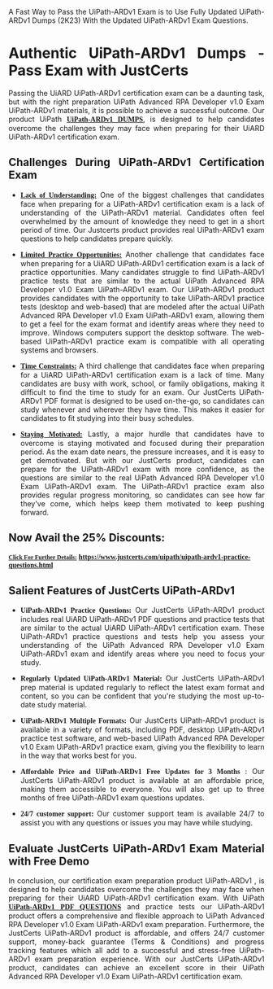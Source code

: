 <p dir="auto" style="text-align: justify;">A Fast Way to Pass the UiPath-ARDv1 Exam is to Use Fully Updated UiPath-ARDv1 Dumps (2K23) With the Updated UiPath-ARDv1 Exam Questions.</p>

<h1 style="text-align: justify;"><strong>Authentic UiPath-ARDv1 Dumps - Pass Exam with JustCerts</strong></h1>

<p style="text-align: justify;">Passing the UiARD UiPath-ARDv1 certification exam can be a daunting task, but with the right preparation UiPath Advanced RPA Developer v1.0 Exam UiPath-ARDv1 materials, it is possible to achieve a successful outcome. Our product UiPath <strong><a href="https://www.justcerts.com/uipath/uipath-ardv1-practice-questions.html"><span style="font-family:Georgia,serif;"><u>UiPath-ARDv1 DUMPS</u></span></a></strong>, is designed to help candidates overcome the challenges they may face when preparing for their UiARD UiPath-ARDv1 certification exam.</p>

<h2 style="text-align: justify;"><strong>Challenges During UiPath-ARDv1 Certification Exam</strong></h2>

<ul>
	<li style="text-align: justify;"><u><span style="font-family:Georgia,serif;"><strong>Lack of Understanding:</strong></span></u> One of the biggest challenges that candidates face when preparing for a UiPath-ARDv1 certification exam is a lack of understanding of the UiPath-ARDv1 material. Candidates often feel overwhelmed by the amount of knowledge they need to get in a short period of time. Our Justcerts product provides real UiPath-ARDv1 exam questions to help candidates prepare quickly.</li>
</ul>

<ul>
	<li style="text-align: justify;"><u><span style="font-family:Georgia,serif;"><strong>Limited Practice Opportunities:</strong></span></u> Another challenge that candidates face when preparing for a UiARD UiPath-ARDv1 certification exam is a lack of practice opportunities. Many candidates struggle to find UiPath-ARDv1 practice tests that are similar to the actual UiPath Advanced RPA Developer v1.0 Exam UiPath-ARDv1 exam. Our UiPath-ARDv1 product provides candidates with the opportunity to take UiPath-ARDv1 practice tests (desktop and web-based) that are modeled after the actual UiPath Advanced RPA Developer v1.0 Exam UiPath-ARDv1 exam, allowing them to get a feel for the exam format and identify areas where they need to improve. Windows computers support the desktop software. The web-based UiPath-ARDv1 practice exam is compatible with all operating systems and browsers.</li>
</ul>

<ul>
	<li style="text-align: justify;"><u><span style="font-family:Georgia,serif;"><strong>Time Constraints:</strong></span></u> A third challenge that candidates face when preparing for a UiARD UiPath-ARDv1 certification exam is a lack of time. Many candidates are busy with work, school, or family obligations, making it difficult to find the time to study for an exam. Our JustCerts UiPath-ARDv1 PDF format is designed to be used on-the-go, so candidates can study whenever and wherever they have time. This makes it easier for candidates to fit studying into their busy schedules.</li>
</ul>

<ul>
	<li style="text-align: justify;"><u><span style="font-family:Georgia,serif;"><strong>Staying Motivated:</strong></span></u> Lastly, a major hurdle that candidates have to overcome is staying motivated and focused during their preparation period. As the exam date nears, the pressure increases, and it is easy to get demotivated. But with our JustCerts product, candidates can prepare for the UiPath-ARDv1 exam with more confidence, as the questions are similar to the real UiPath Advanced RPA Developer v1.0 Exam UiPath-ARDv1 exam. The UiPath-ARDv1 practice exam also provides regular progress monitoring, so candidates can see how far they've come, which helps keep them motivated to keep pushing forward.</li>
</ul>

<h2 style="text-align: justify;"><strong>Now Avail the 25% Discounts:</strong></h2>

<p><span style="font-size:12px;"><u><span style="font-family:Georgia,serif;"><strong>Click For Further Details:</strong></span></u></span><span style="font-size:14px;"><span style="font-family:Georgia,serif;"><strong> <a href="https://www.justcerts.com/uipath/uipath-ardv1-practice-questions.html">https://www.justcerts.com/uipath/uipath-ardv1-practice-questions.html</a></strong></span></span></p>

<h2 style="text-align: justify;"><strong>Salient Features of JustCerts UiPath-ARDv1</strong></h2>

<ul>
	<li style="text-align: justify;"><span style="font-family:Georgia,serif;"><strong>UiPath-ARDv1 Practice Questions:</strong></span> Our JustCerts UiPath-ARDv1 product includes real UiARD UiPath-ARDv1 PDF questions and practice tests that are similar to the actual UiARD UiPath-ARDv1 certification exam. These UiPath-ARDv1 practice questions and tests help you assess your understanding of the UiPath Advanced RPA Developer v1.0 Exam UiPath-ARDv1 exam and identify areas where you need to focus your study.</li>
</ul>

<ul>
	<li style="text-align: justify;"><span style="font-family:Georgia,serif;"><strong>Regularly Updated UiPath-ARDv1 Material:</strong></span> Our JustCerts UiPath-ARDv1 prep material is updated regularly to reflect the latest exam format and content, so you can be confident that you're studying the most up-to-date study material.</li>
</ul>

<ul>
	<li style="text-align: justify;"><span style="font-family:Georgia,serif;"><strong>UiPath-ARDv1 Multiple Formats:</strong></span> Our JustCerts UiPath-ARDv1 product is available in a variety of formats, including PDF, desktop UiPath-ARDv1 practice test software, and web-based UiPath Advanced RPA Developer v1.0 Exam UiPath-ARDv1 practice exam, giving you the flexibility to learn in the way that works best for you.</li>
</ul>

<ul>
	<li style="text-align: justify;"><span style="font-family:Georgia,serif;"><strong>Affordable Price and UiPath-ARDv1 Free Updates for 3 Months</strong></span> : Our JustCerts UiPath-ARDv1 product is available at an affordable price, making them accessible to everyone. You will also get up to three months of free UiPath-ARDv1 exam questions updates.</li>
</ul>

<ul>
	<li style="text-align: justify;"><span style="font-family:Georgia,serif;"><strong>24/7 customer support:</strong></span> Our customer support team is available 24/7 to assist you with any questions or issues you may have while studying.</li>
</ul>

<h2 style="text-align: justify;"><strong>Evaluate JustCerts UiPath-ARDv1 Exam Material with Free Demo</strong></h2>

<p style="text-align: justify;">In conclusion, our certification exam preparation product UiPath-ARDv1 , is designed to help candidates overcome the challenges they may face when preparing for their UiARD UiPath-ARDv1 certification exam. With UiPath <a href="https://www.justcerts.com/uipath/uipath-ardv1-practice-questions.html"><u><strong><span style="font-family:Georgia,serif;">UiPath-ARDv1 PDF QUESTIONS</span></strong></u></a> and practice tests our UiPath-ARDv1 product offers a comprehensive and flexible approach to UiPath Advanced RPA Developer v1.0 Exam UiPath-ARDv1 exam preparation. Furthermore, the JustCerts UiPath-ARDv1 product is affordable, and offers 24/7 customer support, money-back guarantee (Terms & Conditions) and progress tracking features which all add to a successful and stress-free UiPath-ARDv1 exam preparation experience. With our JustCerts UiPath-ARDv1 product, candidates can achieve an excellent score in their UiPath Advanced RPA Developer v1.0 Exam UiPath-ARDv1 certification exam.</p>
